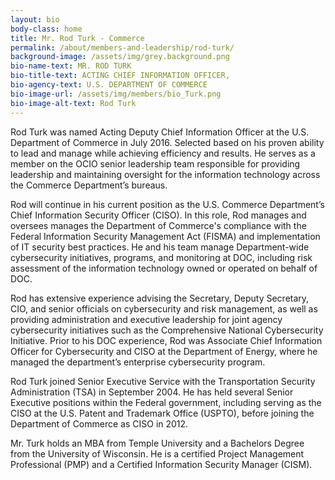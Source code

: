 ```yaml
---
layout: bio
body-class: home
title: Mr. Rod Turk - Commerce
permalink: /about/members-and-leadership/rod-turk/
background-image: /assets/img/grey.background.png
bio-name-text: MR. ROD TURK
bio-title-text: ACTING CHIEF INFORMATION OFFICER,
bio-agency-text: U.S. DEPARTMENT OF COMMERCE
bio-image-url: /assets/img/members/bio_Turk.png
bio-image-alt-text: Rod Turk
---
```

Rod Turk was named Acting Deputy Chief Information Officer at the U.S. Department of Commerce in July 2016. Selected based on his proven ability to lead and manage while achieving efficiency and results. He serves as a member on the OCIO senior leadership team responsible for providing leadership and maintaining oversight for the information technology across the Commerce Department’s bureaus.

Rod will continue in his current position as the U.S. Commerce Department’s Chief Information Security Officer (CISO). In this role, Rod manages and oversees manages the Department of Commerce's compliance with the Federal Information Security Management Act (FISMA) and implementation of IT security best practices. He and his team manage Department-wide cybersecurity initiatives, programs, and monitoring at DOC, including risk assessment of the information technology owned or operated on behalf of DOC.

Rod has extensive experience advising the Secretary, Deputy Secretary, CIO, and senior officials on cybersecurity and risk management, as well as providing administration and executive leadership for joint agency cybersecurity initiatives such as the Comprehensive National Cybersecurity Initiative. Prior to his DOC experience, Rod was Associate Chief Information Officer for Cybersecurity and CISO at the Department of Energy, where he managed the department’s enterprise cybersecurity program.

Rod Turk joined Senior Executive Service with the Transportation Security Administration (TSA) in September 2004. He has held several Senior Executive positions within the Federal government, including serving as the CISO at the U.S. Patent and Trademark Office (USPTO), before joining the Department of Commerce as CISO in 2012.

Mr. Turk holds an MBA from Temple University and a Bachelors Degree from the University of Wisconsin. He is a certified Project Management Professional (PMP) and a Certified Information Security Manager (CISM).
